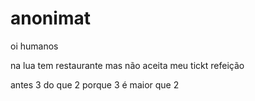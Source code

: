 # anonimat
 oi humanos  
 
na lua  tem restaurante mas não aceita meu tickt refeição


antes 3 do que 2 porque 3 é maior que 2 

